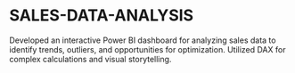 # SALES-DATA-ANALYSIS
Developed an interactive Power BI dashboard for analyzing sales data to identify  trends, outliers, and opportunities for optimization. Utilized DAX for complex calculations and visual storytelling.
